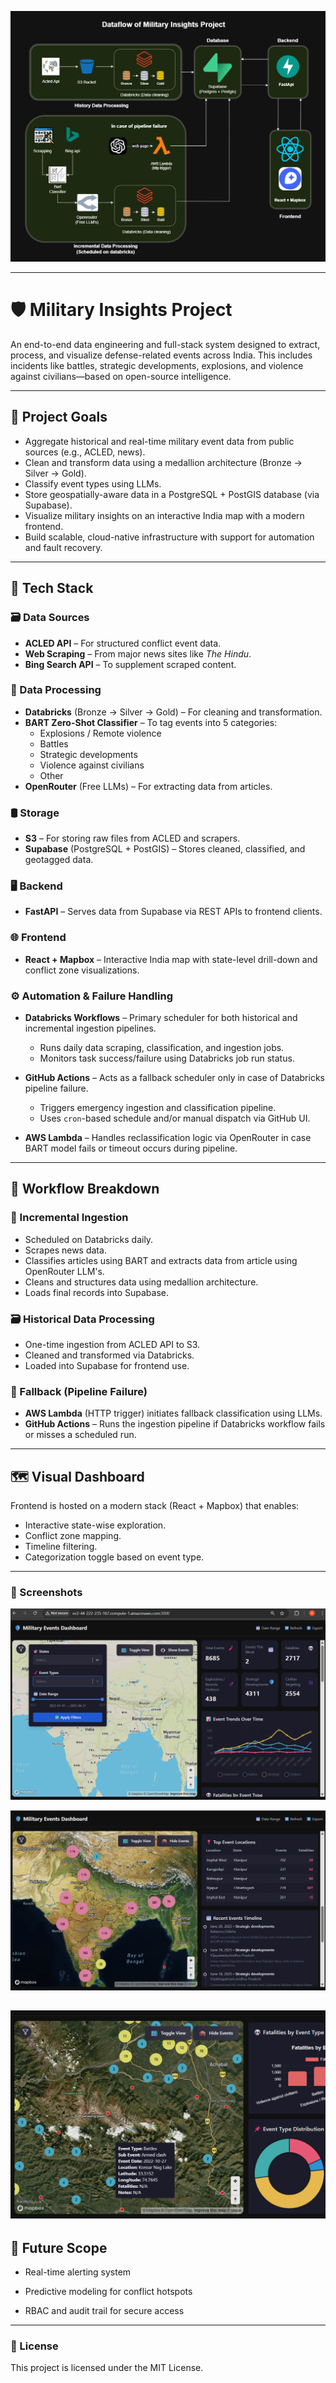 ![Project Flow](ss/military-insights-new.png)

---

# 🛡️ Military Insights Project

An end-to-end data engineering and full-stack system designed to extract, process, and visualize defense-related events across India. This includes incidents like battles, strategic developments, explosions, and violence against civilians—based on open-source intelligence.

---

## 📌 Project Goals

- Aggregate historical and real-time military event data from public sources (e.g., ACLED, news).
- Clean and transform data using a medallion architecture (Bronze → Silver → Gold).
- Classify event types using LLMs.
- Store geospatially-aware data in a PostgreSQL + PostGIS database (via Supabase).
- Visualize military insights on an interactive India map with a modern frontend.
- Build scalable, cloud-native infrastructure with support for automation and fault recovery.

---

## 🧩 Tech Stack

### 🗃️ Data Sources
- **ACLED API** – For structured conflict event data.
- **Web Scraping** – From major news sites like *The Hindu*.
- **Bing Search API** – To supplement scraped content.

### 🧹 Data Processing
- **Databricks** (Bronze → Silver → Gold) – For cleaning and transformation.
- **BART Zero-Shot Classifier** – To tag events into 5 categories:
  - Explosions / Remote violence
  - Battles
  - Strategic developments
  - Violence against civilians
  - Other
- **OpenRouter** (Free LLMs) – For extracting data from articles.

### 🛢️ Storage
- **S3** – For storing raw files from ACLED and scrapers.
- **Supabase** (PostgreSQL + PostGIS) – Stores cleaned, classified, and geotagged data.

### 🖥️ Backend
- **FastAPI** – Serves data from Supabase via REST APIs to frontend clients.

### 🌐 Frontend
- **React + Mapbox** – Interactive India map with state-level drill-down and conflict zone visualizations.

### ⚙️ Automation & Failure Handling
- **Databricks Workflows** – Primary scheduler for both historical and incremental ingestion pipelines.
  - Runs daily data scraping, classification, and ingestion jobs.
  - Monitors task success/failure using Databricks job run status.

- **GitHub Actions** – Acts as a fallback scheduler only in case of Databricks pipeline failure.
  - Triggers emergency ingestion and classification pipeline.
  - Uses `cron`-based schedule and/or manual dispatch via GitHub UI.
  
- **AWS Lambda** – Handles reclassification logic via OpenRouter in case BART model fails or timeout occurs during pipeline.

---

## 📅 Workflow Breakdown

### 🔁 Incremental Ingestion
- Scheduled on Databricks daily.
- Scrapes news data.
- Classifies articles using BART and extracts data from article using OpenRouter LLM's.
- Cleans and structures data using medallion architecture.
- Loads final records into Supabase.

### 🗃️ Historical Data Processing
- One-time ingestion from ACLED API to S3.
- Cleaned and transformed via Databricks.
- Loaded into Supabase for frontend use.

### 🧯 Fallback (Pipeline Failure)
- **AWS Lambda** (HTTP trigger) initiates fallback classification using LLMs.
- **GitHub Actions** – Runs the ingestion pipeline if Databricks workflow fails or misses a scheduled run.


---

## 🗺️ Visual Dashboard

Frontend is hosted on a modern stack (React + Mapbox) that enables:
- Interactive state-wise exploration.
- Conflict zone mapping.
- Timeline filtering.
- Categorization toggle based on event type.

---

### 📸 Screenshots

![India Map Dashboard](ss/1.png)

![India Map Dashboard](ss/3.png)

![India Map Dashboard](ss/2.png)
---

## 🧠 Future Scope

- Real-time alerting system

- Predictive modeling for conflict hotspots

- RBAC and audit trail for secure access

---

### 🧾 License
This project is licensed under the MIT License.
